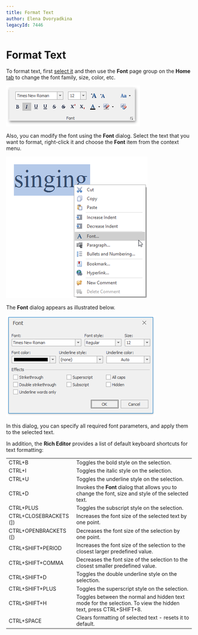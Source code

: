 ```yaml
---
title: Format Text
author: Elena Dvoryadkina
legacyId: 7446
---
```

# Format Text
To format text, first [select it](../text-editing/select-text.md) and then use the **Font** page group on the **Home** [ tab](../text-editor-ui/ribbon-interface.md) to change the font family, size, color, etc.

![RTEFont](../../../images/img121311.png)

Also, you can modify the font using the **Font** dialog. Select the text that you want to format, right-click it and choose the **Font** item from the context menu.

![RTEFontCMenu](../../../images/img121312.png)

The **Font** dialog appears as illustrated below.

![RTEFontDialog](../../../images/img121310.png)

In this dialog, you can specify all required font parameters, and apply them to the selected text.

In addition, the **Rich Editor** provides a list of default keyboard shortcuts for text formatting:

|  |  |
|---|---|
| CTRL+B | Toggles the bold style on the selection. |
| CTRL+I | Toggles the italic style on the selection. |
| CTRL+U | Toggles the underline style on the selection. |
| CTRL+D | Invokes the **Font** dialog that allows you to change the font, size and style of the selected text. |
| CTRL+PLUS | Toggles the subscript style on the selection. |
| CTRL+CLOSEBRACKETS (]) | Increases the font size of the selected text by one point. |
| CTRL+OPENBRACKETS ([) | Decreases the font size of the selection by one point. |
| CTRL+SHIFT+PERIOD | Increases the font size of the selection to the closest larger predefined value. |
| CTRL+SHIFT+COMMA | Decreases the font size of the selection to the closest smaller predefined value. |
| CTRL+SHIFT+D | Toggles the double underline style on the selection. |
| CTRL+SHIFT+PLUS | Toggles the superscript style on the selection. |
| CTRL+SHIFT+H | Toggles between the normal and hidden text mode for the selection. To view the hidden text, press CTRL+SHIFT+8. |
| CTRL+SPACE | Clears formatting of selected text - resets it to default. |
